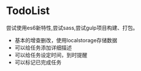 # TodoList
尝试使用es6新特性,尝试sass,尝试gulp项目构建、打包。
- 基本的增查删改，使用localstorage存储数据
- 可以给任务添加详细描述
- 可以给任务设定时间，到时提醒
- 可以标记已完成任务
